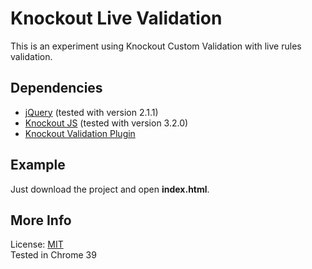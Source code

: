 Knockout Live Validation
========================

This is an experiment using Knockout Custom Validation with live rules validation.

## Dependencies

- [jQuery](http://jquery.com) (tested with version 2.1.1)
- [Knockout JS](http://knockoutjs.com) (tested with version 3.2.0)
- [Knockout Validation Plugin](https://github.com/Knockout-Contrib/Knockout-Validation)

## Example

Just download the project and open **index.html**.

## More Info

License: [MIT](http://choosealicense.com/licenses/mit)  
Tested in Chrome 39
